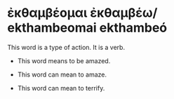 # ἐκθαμβέομαι ἐκθαμβέω/ ekthambeomai ekthambeó 

This word is a type of action. It is a verb.


* This word means to be amazed.

* This word can mean to amaze.
* This word can mean to terrify.

